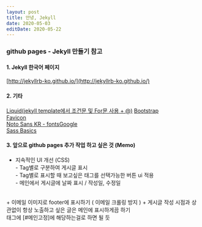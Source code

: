```yaml
---
layout: post
title: 안녕, Jekyll
date: 2020-05-03
editDate: 2020-05-22
---
```


### github pages - Jekyll 만들기 참고

#### 1. Jekyll 한국어 페이지
[http://jekyllrb-ko.github.io/](http://jekyllrb-ko.github.io/)  

#### 2. 기타
[Liquid(jekyll template에서 조건문 및 For문 사용 + @)](https://shopify.github.io/liquid/)
[Bootstrap](https://getbootstrap.com/)  
[Favicon](https://favicon.io/)  
[Noto Sans KR - fontsGoogle](https://fonts.google.com/)  
[Sass Basics](https://sass-lang.com/guide)

#### 3. 앞으로 github pages 추가 작업 하고 싶은 것 (Memo)
+ 지속적인 UI 개선 (CSS)
<br>- Tag별로 구분하여 게시글 표시
<br>- Tag별로 표시할 때 보고싶은 태그를 선택가능한 버튼 ui 적용
<br>- 메인에서 게시글에 날짜 표시 / 작성일, 수정일  
<br>
+ 이메일 이미지로 footer에 표시하기 ( 이메일 크롤링 방지 )
+ 게시글 작성 시점과 상관없이 항상 노출하고 싶은 글은 메인에 표시하게끔 하기
<br>태그에 [#메인고정]에 해당하는걸로 하면 될 듯
